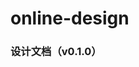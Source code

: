 # online-design

### 设计文档（v0.1.0）

[](https://github.com/chengjiang-09/online-design/blob/dev/doc/online-design%E8%AE%BE%E8%AE%A1%E6%96%87%E6%A1%A3.md)
